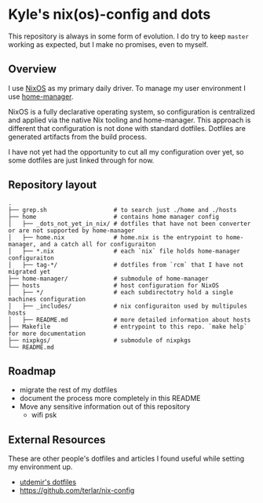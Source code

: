 # Kyle's nix(os)-config and dots

This repository is always in some form of evolution.
I do try to keep `master` working as expected, but I make no promises, even to myself.

## Overview

I use [NixOS](https://nixos.org/) as my primary daily driver.
To manage my user environment I use [home-manager](https://github.com/rycee/home-manager).


NixOS is a fully declarative operating system, so configuration is centralized and applied via the native Nix tooling and home-manager.
This approach is different that configuration is not done with standard dotfiles.
Dotfiles are generated artifacts from the build process.

I have not yet had the opportunity to cut all my configuration over yet, so some dotfiles are just linked through for now.

## Repository layout

```bah
.
├── grep.sh                   # to search just ./home and ./hosts
├── home                      # contains home manager config
│   ├── _dots_not_yet_in_nix/ # dotfiles that have not been converter or are not supported by home-manager
│   ├── home.nix              # home.nix is the entrypoint to home-manager, and a catch all for configuraiton
│   ├── *.nix                 # each `nix` file holds home-manager configuraiton
│   ├── tag-*/                # dotfiles from `rcm` that I have not migrated yet
├── home-manager/             # submodule of home-manager
├── hosts                     # host configuration for NixOS
│   ├── */                    # each subdirectotry hold a single machines configuration
│   ├── _includes/            # nix configuraiton used by multipules hosts
│   ├── README.md             # more detailed information about hosts
├── Makefile                  # entrypoint to this repo. `make help` for more documentation
├── nixpkgs/                  # submodule of nixpkgs
└── README.md
```

## Roadmap

- migrate the rest of my dotfiles
- document the process more completely in this README
- Move any sensitive information out of this repository
  - wifi psk

## External Resources

These are other people's dotfiles and articles I found useful while setting my environment up.

- [utdemir's dotfiles](https://github.com/utdemir/dotfiles)
- https://github.com/terlar/nix-config
